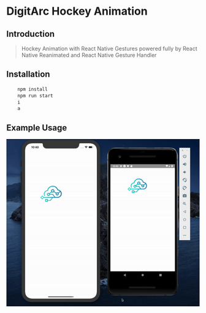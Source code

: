 # DigitArc Hockey Animation

## Introduction

> Hockey Animation with React Native Gestures powered fully by React Native Reanimated and React Native Gesture Handler

## Installation

```bash
    npm install
    npm run start
    i
    a
```

## Example Usage

![alt text](https://github.com/DigitArc/ReactNativeHockey/blob/master/hockey-gif.gif)
